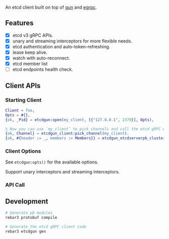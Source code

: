 An etcd client built on top of [gun](https://github.com/ninenines/gun) and [egrpc](https://github.com/belltoy/egrpc).

## Features

- [x] etcd v3 gRPC APIs.
- [x] unary and streaming interceptors for more flexible needs.
- [x] etcd authentication and auto-token-refreshing.
- [x] lease keep alive.
- [x] watch with auto-reconnect.
- [x] etcd member list
- [ ] etcd endpoints health check.

## Client APIs

### Starting Client

```erlang
Client = foo,
Opts = #{},
{ok, _Pid} = etcdgun:open(my_client, [{"127.0.0.1", 2379}], Opts),

% Now you can use `my_client` to pick channels and call the etcd gRPC APIs.
{ok, Channel} = etcdgun_client:pick_channel(my_client).
{ok, #{header := _, members := Members}} = etcdgun_etcdserverpb_cluster_client:member_list(Channel, #{}).
```

### Client Options

See `etcdgun:opts()` for the available options.

Support unary interceptors and streaming interceptors.

### API Call


## Development

```bash
# Generate pb modules
rebar3 protobuf compile

# Generate the etcd gRPC client code
rebar3 etcdgun gen
```
